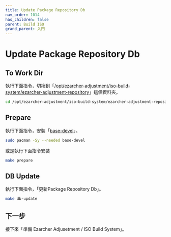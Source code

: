 ```yaml
---
title: Update Package Repository Db
nav_order: 1014
has_children: false
parent: Build ISO
grand_parent: 入門
---
```



# Update Package Repository Db


## To Work Dir

執行下面指令，切換到「[/opt/ezarcher-adjustment/iso-build-system/ezarcher-adjustment-repository](https://github.com/samwhelp/ezarcher-adjustment/tree/main/project/ezarcher-adjustment-system/ezarcher-adjustment-repository)」這個資料夾。

``` sh
cd /opt/ezarcher-adjustment/iso-build-system/ezarcher-adjustment-repository
```

## Prepare

執行下面指令，安裝「[base-devel](https://archlinux.org/groups/x86_64/base-devel/)」。

``` sh
sudo pacman -Sy --needed base-devel
```

或是執行下面指令安裝

``` sh
make prepare
```


## DB Update

執行下面指令，「更新Package Repository Db」。

``` sh
make db-update
```


## 下一步

接下來「準備 Ezarcher Adjusetment / ISO Build System」。
